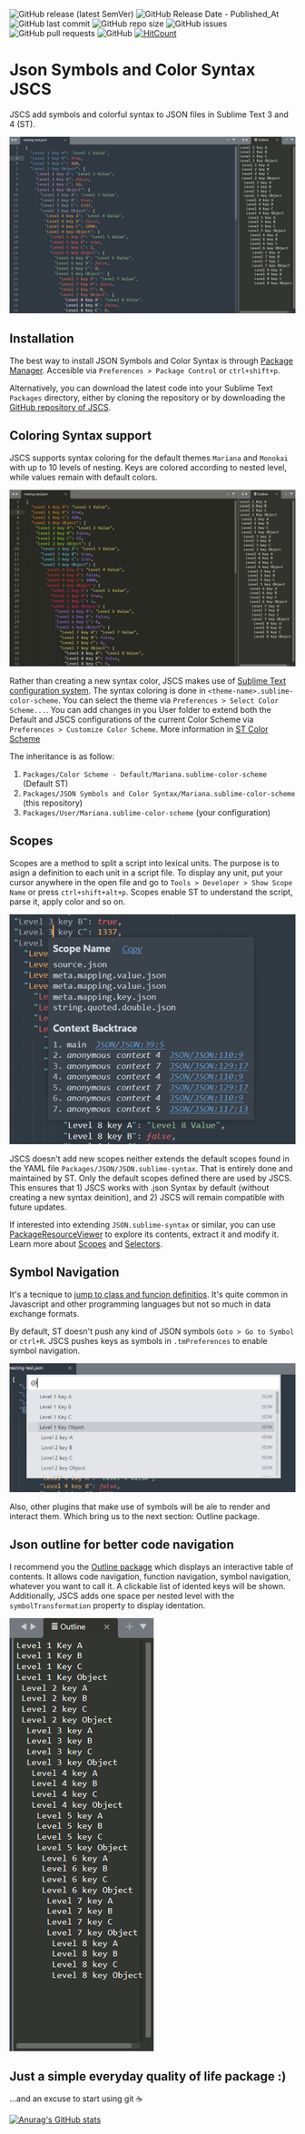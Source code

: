 ![GitHub release (latest SemVer)](https://img.shields.io/github/v/release/Monox18/JsonSymbolsAndColorSyntax)
![GitHub Release Date - Published_At](https://img.shields.io/github/release-date/Monox18/JsonSymbolsAndColorSyntax?display_date=published_at)
![GitHub last commit](https://img.shields.io/github/last-commit/Monox18/JsonSymbolsAndColorSyntax)
![GitHub repo size](https://img.shields.io/github/repo-size/Monox18/JsonSymbolsAndColorSyntax)
![GitHub issues](https://img.shields.io/github/issues/Monox18/JsonSymbolsAndColorSyntax)
![GitHub pull requests](https://img.shields.io/github/issues-pr/Monox18/JsonSymbolsAndColorSyntax)
![GitHub](https://img.shields.io/github/license/Monox18/JsonSymbolsAndColorSyntax)
[![HitCount](https://hits.dwyl.com/Monox18/BreadcrumbsJsonSymbolsAndColorSyntax.svg?style=flat-square&show=unique)](http://hits.dwyl.com/Monox18/BreadcrumbsJsonSymbolsAndColorSyntax)

  
# Json Symbols and Color Syntax JSCS
JSCS add symbols and colorful syntax to JSON files in Sublime Text 3 and 4 (ST).

![Screenshot of a JSON file with Mariana Theme Color in Sublime Text 4.](images/mariana-sample.png)

## Installation

The best way to install JSON Symbols and Color Syntax is through [Package Manager](https://packagecontrol.io/). Accesible via `Preferences > Package Control` or `ctrl+shift+p`.

Alternatively, you can download the latest code into your Sublime Text `Packages` directory, either by cloning the repository or by downloading the [GitHub repository of JSCS](https://github.com/Monox18/JsonSymbolsAndColorSyntax).

## Coloring Syntax support
JSCS supports syntax coloring for the default themes `Mariana` and `Monokai` with up to 10 levels of nesting. Keys are colored according to nested level, while values remain with default colors. 

![Screenshot of a JSON file with Monokai Theme Color in Sublime Text 4.](images/monokai-sample.png)

Rather than creating a new syntax color, JSCS makes use of [Sublime Text configuration system](https://www.sublimetext.com/docs/settings.html). The syntax coloring is done in `<theme-name>.sublime-color-scheme`. You can select the theme via `Preferences > Select Color Scheme...`. You can add changes in you User folder to extend both the Default and JSCS configurations of the current Color Scheme via `Preferences > Customize Color Scheme`. More information in [ST Color Scheme](https://www.sublimetext.com/docs/color_schemes.html)

The inheritance is as follow:
1) `Packages/Color Scheme - Default/Mariana.sublime-color-scheme` (Default ST)
2) `Packages/JSON Symbols and Color Syntax/Mariana.sublime-color-scheme` (this repository)
3) `Packages/User/Mariana.sublime-color-scheme` (your configuration)

## Scopes
Scopes are a method to split a script into lexical units. The purpose is to asign a definition to each unit in a script file. To display any unit, put your cursor anywhere in the open file and go to `Tools > Developer > Show Scope Name` or press `ctrl+shift+alt+p`. Scopes enable ST to understand the script, parse it, apply color and so on.

![Screenshot of a JSON file displaying a scope in Sublime Text 4.](images/scopes-sample.png)

JSCS doesn't add new scopes neither extends the default scopes found in the YAML file `Packages/JSON/JSON.sublime-syntax`. That is entirely done and maintained by ST. Only the default scopes defined there are used by JSCS. This ensures that 1) JSCS works with .json Syntax by default (without creating a new syntax deinition), and 2) JSCS will remain compatible with future updates.

If interested into extending `JSON.sublime-syntax` or similar, you can use [PackageResourceViewer](https://github.com/skuroda/PackageResourceViewer) to explore its contents, extract it and modify it. Learn more about [Scopes](https://www.sublimetext.com/docs/scope_naming.html) and [Selectors](https://www.sublimetext.com/docs/selectors.html).

## Symbol Navigation
It's a tecnique to [jump to class and funcion definitios](https://docs.sublimetext.io/reference/symbols.html). It's quite common in Javascript and other programming languages but not so much in data exchange formats. 

By default, ST doesn't push any kind of JSON symbols `Goto > Go to Symbol` or `ctrl+R`. JSCS pushes keys as symbols in `.tmPreferences` to enable symbol navigation. 

![Screenshot of a JSON file with open Goto Symbol Dialog in Sublime Text 4.](images/symbols-sample.png)

Also, other plugins that make use of symbols will be ale to render and interact them. Which bring us to the next section: Outline package. 

## Json outline for better code navigation
I recommend you the [Outline package](https://github.com/warmdev/SublimeOutline) which displays an interactive table of contents. It allows code navigation, function navigation, symbol navigation, whatever you want to call it. A clickable list of idented keys will be shown. Additionally, JSCS adds one space per nested level with the `symbolTransformation` property to display identation. 

![Screenshot of a JSON file with the Outline Package in Sublime Text 4.](images/outline-sample.png)

## Just a simple everyday quality of life package :)

...and an excuse to start using git ☕

 [![Anurag's GitHub stats](https://github-readme-stats.vercel.app/api?username=Monox18&theme=dracula&show_icons=true)](https://github.com/anuraghazra/github-readme-stats)
